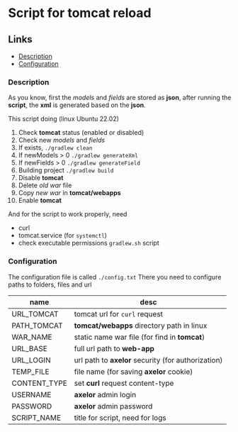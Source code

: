# Script for tomcat reload

## Links
- [Description](#Description)
- [Configuration](#Configuration)

### Description

As you know, first the _models_ and _fields_ are stored as **json**, after running the **script**,
 the **xml** is generated based on the **json**.

This script doing (linux Ubuntu 22.02)
1. Check **tomcat** status (enabled or disabled)
2. Check new _models_ and _fields_
3. If exists, `./gradlew clean`
4. If newModels > 0 `./gradlew generateXml`
5. If newFields > 0 `./gradlew generateField`
6. Building project `./gradlew build`
7. Disable **tomcat**
8. Delete _old war_ file
9. Copy _new war_ in **tomcat/webapps**
10. Enable **tomcat**

And for the script to work properly, need
+ curl
+ tomcat.service (for `systemctl`)
+ check executable permissions `gradlew.sh` script

### Configuration

The configuration file is called `./config.txt`
There you need to configure paths to folders, files and url

|name|desc|
|---|---|
|URL_TOMCAT|tomcat url for `curl` request|
|PATH_TOMCAT|**tomcat/webapps** directory path in linux|
|WAR_NAME|static name war file (for find in **tomcat**)|
|URL_BASE|full url path to **web-app**|
|URL_LOGIN|url path to **axelor** security (for authorization)|
|TEMP_FILE|file name (for saving **axelor** cookie)|
|CONTENT_TYPE|set **curl** request content-type|
|USERNAME|**axelor** admin login|
|PASSWORD|**axelor** admin password|
|SCRIPT_NAME|title for script, need for logs|
